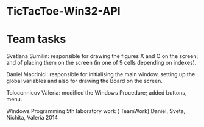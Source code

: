 TicTacToe-Win32-API
===================

Team tasks
===================




Svetlana Sumilin: responsible for drawing the figures X and O on the screen; and of placing them on the screen (in one of 9 cells depending on indexes). 

Daniel Macrinici: responsible for initialising the main window, setting up the global variables and also for drawing the Board on the screen.

Toloconnicov Valeria: modified the Windows Procedure; added buttons, menu.


Windows Programming 5th laboratory work ( TeamWork)
Daniel, Sveta, Nichita, Valeria
2014
